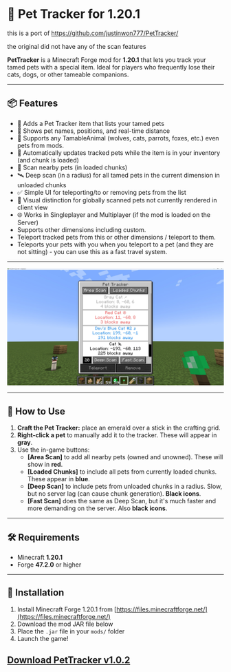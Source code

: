 # 🐾 Pet Tracker for 1.20.1

this is a port of https://github.com/justinwon777/PetTracker/

the original did not have any of the scan features

**PetTracker** is a Minecraft Forge mod for **1.20.1** that lets you track your tamed pets with a special item. Ideal for players who frequently lose their cats, dogs, or other tameable companions.

---

## 📦 Features

- 🧭 Adds a Pet Tracker item that lists your tamed pets
- 📍 Shows pet names, positions, and real-time distance
- 🐺 Supports any TamableAnimal (wolves, cats, parrots, foxes, etc.) even pets from mods.
- 🔄 Automatically updates tracked pets while the item is in your inventory (and chunk is loaded)
- 🧭 Scan nearby pets (in loaded chunks)
- 🛰️ Deep scan (in a radius) for all tamed pets in the current dimension in unloaded chunks
- ✅ Simple UI for teleporting/to or removing pets from the list
- 🎨 Visual distinction for globally scanned pets not currently rendered in client view
- 🌐 Works in Singleplayer and Multiplayer (if the mod is loaded on the Server)
- Supports other dimensions including custom.
- Teleport tracked pets from this or other dimensions / teleport to them.
- Teleports your pets with you when you teleport to a pet (and they are not sitting) - you can use this as a fast travel system.

---

![Pet Tracker UI](demo.jpg)

---

## 🧪 How to Use

1. **Craft the Pet Tracker:** place an emerald over a stick in the crafting grid.
2. **Right-click a pet** to manually add it to the tracker. These will appear in **gray**.
3. Use the in-game buttons:
    - **[Area Scan]** to add all nearby pets (owned and unowned). These will show in **red**.
    - **[Loaded Chunks]** to include all pets from currently loaded chunks. These appear in **blue**.
    - **[Deep Scan]** to include pets from unloaded chunks in a radius. Slow, but no server lag (can cause chunk generation). **Black icons**.
    - **[Fast Scan]** does the same as Deep Scan, but it's much faster and more demanding on the server. Also **black icons**.

---

## 🛠 Requirements

- Minecraft **1.20.1**
- Forge **47.2.0** or higher

---

## 🚀 Installation

1. Install Minecraft Forge 1.20.1 from [https://files.minecraftforge.net/](https://files.minecraftforge.net/)
2. Download the mod JAR file below
3. Place the `.jar` file in your `mods/` folder
4. Launch the game!

[Download PetTracker v1.0.2](https://github.com/jaxx0rr/PetTracker/releases/download/1.0.2/pettracker-1.0.2-1.20.1.jar)
---
